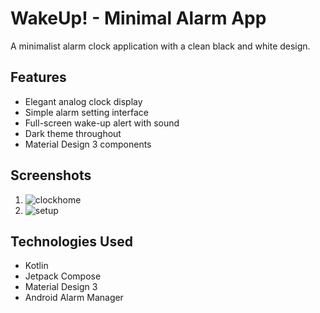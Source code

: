 # WakeUp! - Minimal Alarm App
A minimalist alarm clock application with a clean black and white design.

## Features
- Elegant analog clock display
- Simple alarm setting interface
- Full-screen wake-up alert with sound
- Dark theme throughout
- Material Design 3 components

## Screenshots
1. ![clockhome](https://github.com/user-attachments/assets/432c1fbe-e838-449b-9651-eeecbf7badb8)
2. ![setup](https://github.com/user-attachments/assets/fdeb6210-387f-448a-8731-045680c81f26)


## Technologies Used
- Kotlin
- Jetpack Compose
- Material Design 3
- Android Alarm Manager
